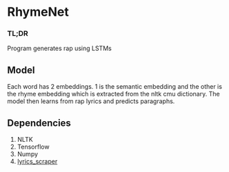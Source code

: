 # RhymeNet

### TL;DR
Program generates rap using LSTMs

## Model
Each word has 2 embeddings. 1 is the semantic embedding and the other is the rhyme embedding which is extracted from the nltk cmu dictionary. The model then learns from rap lyrics and predicts paragraphs.

## Dependencies
1. NLTK
2. Tensorflow
3. Numpy
4. [lyrics_scraper](https://github.com/rohankshir/lyrics_scraper)
